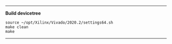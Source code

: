 
---
**Build devicetree**  

```
source ~/opt/Xilinx/Vivado/2020.2/settings64.sh
make clean
make
```
---
